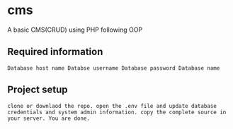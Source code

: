 # cms
A basic CMS(CRUD) using PHP following OOP

## Required information
`
Database host name
Databse username
Database password
Database name
`

## Project setup
`
clone or downlaod the repo. open the .env file and update database credentials and system admin information.
copy the complete source in your server. You are done.
`

